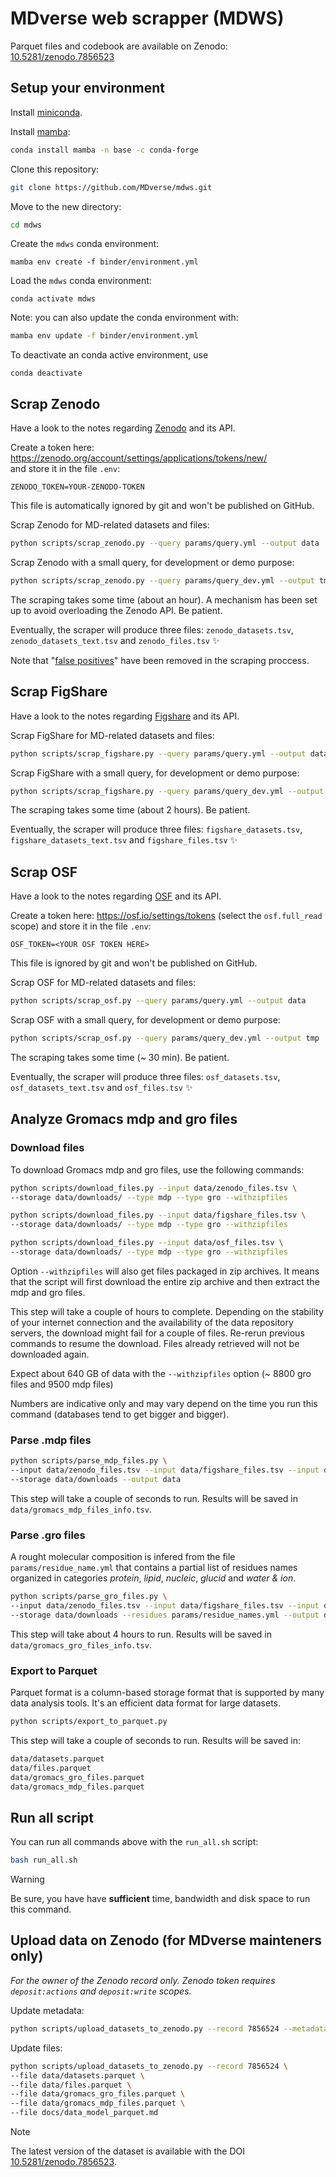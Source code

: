 # MDverse web scrapper (MDWS)

Parquet files and codebook are available on Zenodo: [10.5281/zenodo.7856523](https://doi.org/10.5281/zenodo.7856523)

## Setup your environment

Install [miniconda](https://docs.conda.io/en/latest/miniconda.html).

Install [mamba](https://github.com/mamba-org/mamba):

```bash
conda install mamba -n base -c conda-forge
```

Clone this repository:

```bash
git clone https://github.com/MDverse/mdws.git
```

Move to the new directory:

```bash
cd mdws
```

Create the `mdws` conda environment:
```
mamba env create -f binder/environment.yml
```

Load the `mdws` conda environment:
```
conda activate mdws
```

Note: you can also update the conda environment with:

```bash
mamba env update -f binder/environment.yml
```

To deactivate an conda active environment, use

```
conda deactivate
```

## Scrap Zenodo

Have a look to the notes regarding [Zenodo](docs/zenodo.md) and its API.

Create a token here: <https://zenodo.org/account/settings/applications/tokens/new/>  
and store it in the file `.env`:
```
ZENODO_TOKEN=YOUR-ZENODO-TOKEN
```
This file is automatically ignored by git and won't be published on GitHub.

Scrap Zenodo for MD-related datasets and files:

```bash
python scripts/scrap_zenodo.py --query params/query.yml --output data
```

Scrap Zenodo with a small query, for development or demo purpose:

```bash
python scripts/scrap_zenodo.py --query params/query_dev.yml --output tmp
```

The scraping takes some time (about an hour). A mechanism has been set up to avoid overloading the Zenodo API. Be patient.

Eventually, the scraper will produce three files: `zenodo_datasets.tsv`, `zenodo_datasets_text.tsv` and `zenodo_files.tsv` :sparkles:

Note that "[false positives](docs/false_positives.md)" have been removed in the scraping proccess.


## Scrap FigShare

Have a look to the notes regarding [Figshare](docs/figshare.md) and its API.

Scrap FigShare for MD-related datasets and files:

```bash
python scripts/scrap_figshare.py --query params/query.yml --output data
```

Scrap FigShare with a small query, for development or demo purpose:

```bash
python scripts/scrap_figshare.py --query params/query_dev.yml --output tmp
```

The scraping takes some time (about 2 hours). Be patient.

Eventually, the scraper will produce three files: `figshare_datasets.tsv`, `figshare_datasets_text.tsv` and `figshare_files.tsv` :sparkles: 


## Scrap OSF

Have a look to the notes regarding [OSF](docs/osf.md) and its API.

Create a token here: <https://osf.io/settings/tokens> (select the `osf.full_read` scope)
and store it in the file `.env`:
```
OSF_TOKEN=<YOUR OSF TOKEN HERE>
```
This file is ignored by git and won't be published on GitHub.

Scrap OSF for MD-related datasets and files:

```bash
python scripts/scrap_osf.py --query params/query.yml --output data
```

Scrap OSF with a small query, for development or demo purpose:

```bash
python scripts/scrap_osf.py --query params/query_dev.yml --output tmp
```

The scraping takes some time (~ 30 min). Be patient.

Eventually, the scraper will produce three files: `osf_datasets.tsv`, `osf_datasets_text.tsv` and `osf_files.tsv` :sparkles: 

## Analyze Gromacs mdp and gro files

### Download files

To download Gromacs mdp and gro files, use the following commands:

```bash
python scripts/download_files.py --input data/zenodo_files.tsv \
--storage data/downloads/ --type mdp --type gro --withzipfiles
```

```bash
python scripts/download_files.py --input data/figshare_files.tsv \
--storage data/downloads/ --type mdp --type gro --withzipfiles
```

```bash
python scripts/download_files.py --input data/osf_files.tsv \
--storage data/downloads/ --type mdp --type gro --withzipfiles
```

Option `--withzipfiles` will also get files packaged in zip archives. It means that the script will first download the entire zip archive and then extract the mdp and gro files.

This step will take a couple of hours to complete. Depending on the stability of your internet connection and the availability of the data repository servers, the download might fail for a couple of files. Re-rerun previous commands to resume the download. Files already retrieved will not be downloaded again.

Expect about 640 GB of data with the `--withzipfiles` option (~ 8800 gro files and 9500 mdp files)

Numbers are indicative only and may vary depend on the time you run this command (databases tend to get bigger and bigger).

### Parse .mdp files

```bash
python scripts/parse_mdp_files.py \
--input data/zenodo_files.tsv --input data/figshare_files.tsv --input data/osf_files.tsv \
--storage data/downloads --output data
```

This step will take a couple of seconds to run. Results will be saved in `data/gromacs_mdp_files_info.tsv`.

### Parse .gro files

A rought molecular composition is infered from the file `params/residue_name.yml` that contains a partial list of residues names organized in categories *protein*, *lipid*, *nucleic*, *glucid* and *water & ion*.

```bash
python scripts/parse_gro_files.py \
--input data/zenodo_files.tsv --input data/figshare_files.tsv --input data/osf_files.tsv \
--storage data/downloads --residues params/residue_names.yml --output data
```

This step will take about 4 hours to run. Results will be saved in `data/gromacs_gro_files_info.tsv`.

### Export to Parquet

Parquet format is a column-based storage format that is supported by many data analysis tools.
It's an efficient data format for large datasets.

```bash
python scripts/export_to_parquet.py
```

This step will take a couple of seconds to run. Results will be saved in:

```bash
data/datasets.parquet
data/files.parquet
data/gromacs_gro_files.parquet
data/gromacs_mdp_files.parquet
```


## Run all script

You can run all commands above with the `run_all.sh` script:

```bash
bash run_all.sh
```

> [!WARNING]
> Be sure, you have have **sufficient** time, bandwidth and disk space to run this command.


## Upload data on Zenodo (for MDverse mainteners only)

*For the owner of the Zenodo record only. Zenodo token requires `deposit:actions` and `deposit:write` scopes.*

Update metadata:

```bash
python scripts/upload_datasets_to_zenodo.py --record 7856524 --metadata params/zenodo_metadata.json 
```

Update files:
```bash
python scripts/upload_datasets_to_zenodo.py --record 7856524 \
--file data/datasets.parquet \
--file data/files.parquet \
--file data/gromacs_gro_files.parquet \
--file data/gromacs_mdp_files.parquet \
--file docs/data_model_parquet.md
```

> [!NOTE]
> The latest version of the dataset is available with the DOI [10.5281/zenodo.7856523](https://zenodo.org/doi/10.5281/zenodo.7856523).
